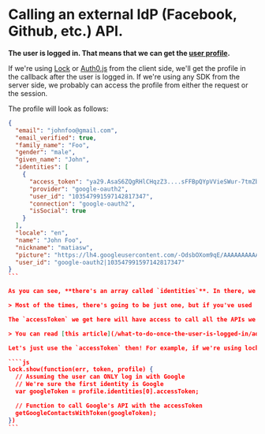 # Calling an external IdP (Facebook, Github, etc.) API.

**The user is logged in. That means that we can get the [user profile](/user-profile).**

If we're using [Lock](https://github.com/auth0/Lock) or [Auth0.js](https://github.com/auth0/Auth0.js) from the client side, we'll get the profile in the callback after the user is logged in.
If we're using any SDK from the server side, we probably can access the profile from either the request or the session.

The profile will look as follows:

````json
{
  "email": "johnfoo@gmail.com",
  "email_verified": true,
  "family_name": "Foo",
  "gender": "male",
  "given_name": "John",
  "identities": [
    {
      "access_token": "ya29.AsaS6ZQgRHlCHqzZ3....sFFBpQYpVVieSWur-7tmZbzEtwMkA",
      "provider": "google-oauth2",
      "user_id": "103547991597142817347",
      "connection": "google-oauth2",
      "isSocial": true
    }
  ],
  "locale": "en",
  "name": "John Foo",
  "nickname": "matiasw",
  "picture": "https://lh4.googleusercontent.com/-OdsbOXom9qE/AAAAAAAAAAI/AAAAAAAAADU/_j8SzYTOJ4I/photo.jpg",
  "user_id": "google-oauth2|103547991597142817347"
}
```

As you can see, **there's an array called `identities`**. In there, we'll get **the `accessToken`** of the different Identity Providers the user has used to log in.

> Most of the times, there's going to be just one, but if you've used [account linking feature](/link-accounts) there might be more than one.

The `accessToken` we get here will have access to call all the APIs we've specified we need in Auth0 dashboard.

> You can read [this article](/what-to-do-once-the-user-is-logged-in/adding-scopes-for-an-external-idp) If you need to add more scopes/permissions to call other APIs. 

Let's just use the `accessToken` then! For example, if we're using lock we can do as follows:

````js
lock.show(function(err, token, profile) {
  // Assuming the user can ONLY log in with Google
  // We're sure the first identity is Google
  var googleToken = profile.identities[0].accessToken;

  // Function to call Google's API with the accessToken
  getGoogleContactsWithToken(googleToken);
})
```
